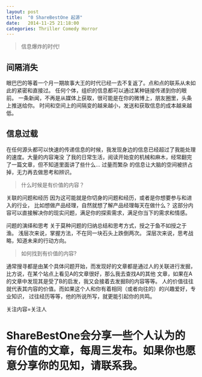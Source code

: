 ```yaml
---
layout: post
title:  "0 ShareBestOne 起源"
date:   2014-11-25 21:18:00
categories: Thriller Comedy Horror
---
```


> 信息爆炸的时代! 
 
## 间隔消失 
眼巴巴的等着一个月一期故事大王的时代已经一去不复返了。点和点的联系从未如此的紧密和直接过。
任何个体，组织的信息都可以通过某种链接传递到你的眼前。
一条新闻，不再是从媒体上获取，很可能是在你的微博上，朋友圈里，头条上推送给你。
时间和空间上的间隔变的越来越小，发送和获取信息的成本越来越低。
 
## 信息过载 
在任何源头都可以快速的传递信息的时候，我发现身边的信息已经超过了我能处理的速度。大量的内容淹没
了我的日常生活，阅读开始变的机械和麻木，经常翻完了一篇文章，但不知道里面讲了些什么... 过量而繁杂
的信息让大脑的空间被挤占掉，无力再去做思考和辨识。
 
> 什么时候是有价值的内容？
 
关联的问题和经历 
因为这可能就是你切身的问题和经历，或者是你想要参与和进入的行业，
比如想做产品经理，自然就想了解产品经理每天在做什么？
这部分内容可以直接解决你的现实问题，满足你的探索需求，满足你当下的需求和情感。
 
问题的演绎和思考 
关于莫种问题的归纳总结和思考方式，授之于鱼不如授之于渔。
浅层次来说，掌握方法，不在同一块石头上跌倒两次。 
深层次来说，思考战略，知道未来的行动方向。 
 
> 如何找到有价值的内容? 
 
通常搜寻都是由某个具体问题开始，而发现好的文章都是通过人的关联进行发掘，
比方说，在某个站点上看见A的文章很好，那么我去查找A的其他
文章，如果在A的文章中发现其是受了B的启发，我又会接着去发掘B的内容等等。
人的价值往往就代表其内容的价值。而如果这个人和你有着相同（或者向往的）的兴趣爱好，专业知识，
过往经历等等，他的所说所写，就更能引起你的共鸣。

关注内容=关注人 
 
# ShareBestOne会分享一些个人认为的有价值的文章，每周三发布。如果你也愿意分享你的见知，请联系我。
